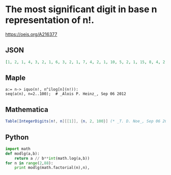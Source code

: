 # The most significant digit in base n representation of n\!\.
https://oeis.org/A216377
## JSON
```JSON
[1, 2, 1, 4, 3, 2, 1, 6, 3, 2, 1, 7, 4, 2, 1, 10, 5, 2, 1, 15, 8, 4, 2, 1, 13, 6, 3, 1, 25, 12, 6, 3, 1, 25, 12, 6, 3, 1, 28, 13, 6, 3, 1, 33, 16, 7, 3, 1, 41, 20, 9, 4, 2, 1, 26, 12, 6, 2, 1, 38, 18, 8, 3, 1, 57, 27, 12, 5, 2, 1, 43, 20, 9, 4, 2, 72, 33, 15, 7, 3, 1]
```
## Maple
```Maple
a:= n-> iquo(n!, n^ilog[n](n!)):
seq(a(n), n=2..100);  # _Alois P. Heinz_, Sep 06 2012
```
## Mathematica
```Mathematica
Table[IntegerDigits[n!, n][[1]], {n, 2, 100}] (* _T. D. Noe_, Sep 06 2012 *)
```
## Python
```Python
import math
def modlg(a,b):
    return a // b**int(math.log(a,b))
for n in range(2,88):
    print modlg(math.factorial(n),n),
```
